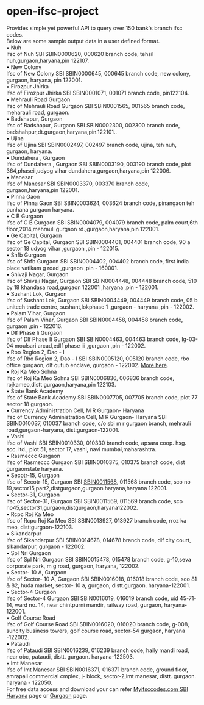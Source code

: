# open-ifsc-project<br>
Provides simple yet powerful API to query over 150 bank's branch ifsc codes.<br>
Below are some sample output data in a user defined format.<br>
•	Nuh<br>
Ifsc of Nuh SBI SBIN0000620, 000620 branch code, tehsil nuh,gurgaon,haryana,pin 122107.<br>
•	New Colony<br>
Ifsc of New Colony SBI SBIN0000645, 000645 branch code, new colony, gurgaon, haryana, pin 122001.<br>
•	Firozpur Jhirka<br>
Ifsc of Firozpur Jhirka SBI SBIN0001071, 001071 branch code, pin122104.<br>
•	Mehrauli Road Gurgaon<br>
Ifsc of Mehrauli Road Gurgaon SBI SBIN0001565, 001565 branch code, meharauli road, gurgaon.<br>
•	Badshapur, Gurgaon<br>
Ifsc of Badshapur, Gurgaon SBI SBIN0002300, 002300 branch code, badshahpur,dt.gurgaon,haryana,pin.122101..<br>
•	Ujina<br>
Ifsc of Ujina SBI SBIN0002497, 002497 branch code, ujina, teh nuh, gurgaon, haryana.<br>
•	Dundahera , Gurgaon<br>
Ifsc of Dundahera , Gurgaon SBI SBIN0003190, 003190 branch code, plot 364,phaseii,udyog vihar dundahera,gurgaon,haryana,pin 122006.<br>
•	Manesar<br>
Ifsc of Manesar SBI SBIN0003370, 003370 branch code, gurgaon,haryana,pin 122001.<br>
•	Pinna Gaon<br>
Ifsc of Pinna Gaon SBI SBIN0003624, 003624 branch code, pinangaon teh punhana gurgaon haryana.<br>
•	C B Gurgaon<br>
Ifsc of C B Gurgaon SBI SBIN0004079, 004079 branch code, palm court,6th floor,2014,mehrauli gurgaon rd.,gurgaon,haryana,pin 122001.<br>
•	Ge Capital, Gurgaon<br>
Ifsc of Ge Capital, Gurgaon SBI SBIN0004401, 004401 branch code, 90 a sector 18 udyog vihar ,gurgaon ,pin - 122015.<br>
•	Shfb Gurgaon<br>
Ifsc of Shfb Gurgaon SBI SBIN0004402, 004402 branch code, first india place vatikam g road ,gurgaon ,pin - 160001.<br>
•	Shivaji Nagar, Gurgaon<br>
Ifsc of Shivaji Nagar, Gurgaon SBI SBIN0004448, 004448 branch code, 510 by 18 khandasa road,gurgaon 122001 ,haryana ,pin - 122001.<br>
•	Sushant Lok, Gurgaon<br>
Ifsc of Sushant Lok, Gurgaon SBI SBIN0004449, 004449 branch code, 05 b unitech trade centre, sushant,lokphase 1 ,gurgaon - haryana ,pin - 122002.<br>
•	Palam Vihar, Gurgaon<br>
Ifsc of Palam Vihar, Gurgaon SBI SBIN0004458, 004458 branch code, gurgaon ,pin - 122016.<br>
•	Dlf Phase Ii Gurgaon<br>
Ifsc of Dlf Phase Ii Gurgaon SBI SBIN0004463, 004463 branch code, lg-03-04 moulsari arcad,edlf phase iii ,gurgaon ,pin - 122002.<br>
•	Rbo Region 2, Dao - I<br>
Ifsc of Rbo Region 2, Dao - I SBI SBIN0005120, 005120 branch code, rbo office gurgaon, dlf qutub enclave, gurgaon - 122002. <a href="http://myifsccodes.com/state-bank-of-india/">More here</a>.<br>
•	Roj Ka Meo Sohna<br>
Ifsc of Roj Ka Meo Sohna SBI SBIN0006836, 006836 branch code, rojkameo,distt gurgaon,haryana,pin 122103.<br>
•	State Bank Academy<br>
Ifsc of State Bank Academy SBI SBIN0007705, 007705 branch code, plot 77 sector 18 gurgaon.<br>
•	Currency Administration Cell, M R Gurgaon- Haryana<br>
Ifsc of Currency Administration Cell, M R Gurgaon- Haryana SBI SBIN0010037, 010037 branch code, c/o sbi m r gurgaon branch, mehrauli road,gurgaon-haryana, dist:gurgaon-122001.<br>
•	Vashi<br>
Ifsc of Vashi SBI SBIN0010330, 010330 branch code, apsara coop. hsg. soc. ltd., plot 51, sector 17, vashi, navi mumbai,maharashtra.<br>
•	Rasmeccc Gurgaon<br>
Ifsc of Rasmeccc Gurgaon SBI SBIN0010375, 010375 branch code, dist gurgaonstate haryana.<br>
•	Secotr-15, Gurgaon<br>
Ifsc of Secotr-15, Gurgaon SBI <a href="http://myifsccodes.com/state-bank-of-india/haryana/gurgaon/secotr-15-gurgaon/11004">SBIN0011568</a>, 011568 branch code, sco no 19,sector15,part2,distgurgaon,gurgaon haryana,haryana 122001.<br>
•	Sector-31, Gurgaon<br>
Ifsc of Sector-31, Gurgaon SBI SBIN0011569, 011569 branch code, sco no45,sector31,gurgaon,distgurgaon,haryana122002.<br>
•	Rcpc Roj Ka Meo<br>
Ifsc of Rcpc Roj Ka Meo SBI SBIN0013927, 013927 branch code, rroz ka meo, dist:gurgaon-122103.<br>
•	Sikandarpur<br>
Ifsc of Sikandarpur SBI SBIN0014678, 014678 branch code, dlf city court, sikandarpur, gurgaon - 122002.<br>
•	Spl Nri Gurgaon<br>
Ifsc of Spl Nri Gurgaon SBI SBIN0015478, 015478 branch code, g-10,seva corporate park, m g road, gurgaon, haryana, 122002.<br>
•	Sector- 10 A, Gurgaon<br>
Ifsc of Sector- 10 A, Gurgaon SBI SBIN0016018, 016018 branch code, sco 81 & 82, huda market, sector- 10 a, gurgaon, distt.gurgaon. haryana-122001.<br>
•	Sector-4 Gurgaon<br>
Ifsc of Sector-4 Gurgaon SBI SBIN0016019, 016019 branch code, uid 45-71-14, ward no. 14, near chintpurni mandir, railway road, gurgaon, haryana- 122001.<br>
•	Golf Course Road<br>
Ifsc of Golf Course Road SBI SBIN0016020, 016020 branch code, g-008, suncity business towers, golf course road, sector-54 gurgaon, haryana -122002.<br>
•	Pataudi<br>
Ifsc of Pataudi SBI SBIN0016239, 016239 branch code, haily mandi road, near obc, pataudi, distt. gurgaon. haryana-122503.<br>
•	Imt Manesar<br>
Ifsc of Imt Manesar SBI SBIN0016371, 016371 branch code, ground floor, amrapali commercial cmplex, j- block, sector-2,imt manesar, distt. gurgaon. haryana - 122050.<br>
For free data access and download your can refer <a href="http://myifsccodes.com/state-bank-of-india/haryana/">Myifsccodes.com SBI Haryana</a> page or <a href="http://myifsccodes.com/state-bank-of-india/haryana/gurgaon/">Gurgaon</a> page.
